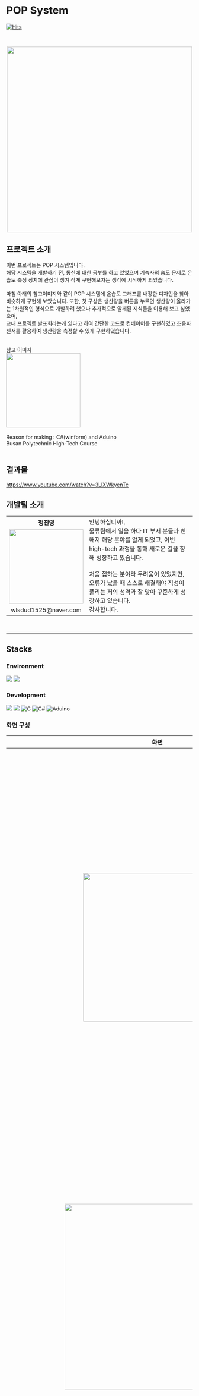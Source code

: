 # POP System
   [![Hits](https://hits.seeyoufarm.com/api/count/incr/badge.svg?url=https%3A%2F%2Fgithub.com%2FTakeNewcare&count_bg=%23939DAE&title_bg=%2361ACCD&icon=&icon_color=%23E7E7E7&title=hits&edge_flat=false)](https://hits.seeyoufarm.com)
   
<br>

<p align="center">
  <img src="https://github.com/user-attachments/assets/32f4564c-c945-4606-a887-207be60e5711" width="500px">
</p>


## 프로젝트 소개
이번 프로젝트는 POP 시스템입니다. <br>해당 시스템을 개발하기 전, 통신에 대한 공부를 하고 있었으며 기숙사의 습도 문제로 온습도 측정 장치에 관심이 생겨 작게 구현해보자는 생각에 시작하게 되었습니다.<br><br>
마침 아래의 참고이미지와 같이 POP 시스템에 온습도 그래프를 내장한 디자인을 찾아 비슷하게 구현해 보았습니다.
또한, 첫 구상은 생산량을 버튼을 누르면 생산량이 올라가는 1차원적인 형식으로 개발하려 했으나 추가적으로 알게된 지식들을 이용해 보고 싶었으며, <br>
교내 프로젝트 발표회라는게 있다고 하여 간단한 코드로 컨베이어를 구현하였고 초음파 센서를 활용하여 생산량을 측정할 수 있게 구현하였습니다.<br>

<br>
참고 이미지<br>
<img src="https://github.com/user-attachments/assets/10aee911-5127-4245-abae-a9ff09cca94d" width="200px">
<br>
<br>
Reason for making : C#(winform) and Aduino <br>
Busan Polytechnic High-Tech Course <br>
<br>

## 결과물
https://www.youtube.com/watch?v=3LlXWkyenTc
<br>

## 개발팀 소개
<table>
  <tr>
    <th>정진영</th>
    <td  rowspan="3">
    안녕하십니까!,<br> 물류팀에서 일을 하다 IT 부서 분들과 친해져 해당 분야를 알게 되었고,
    이번 high-tech 과정을 통해 새로운 길을 향해 성장하고 있습니다.
   <br>
   <br>
    처음 접하는 분야라 두려움이 있었지만,<br> 
    오류가 났을 때 스스로 해결해야 직성이 풀리는 저의 성격과 잘 맞아 꾸준하게 성장하고 있습니다. <br> 
   감사합니다.
    </td>
  </tr>
  <tr>
    <td><img src="https://github.com/user-attachments/assets/ea956d90-eef8-44be-ae66-054517fdd8da" width="200px"></td>
  </tr>
  <tr>
    <td align='center'>wlsdud1525@naver.com</td>
  </tr>
</table>
<br>
<hr> 

## Stacks
### Environment
<img src="https://img.shields.io/badge/visualstudio-5C2D91?style=flat-square&logo=visualstudio&logoColor=white"/> <img src="https://img.shields.io/badge/github-181717?style=flat-square&logo=github&logoColor=white"/>

### Development
<img src="https://img.shields.io/badge/.NET-512BD4?style=flat-square&logo=.NET&logoColor=white"/> <img src="https://img.shields.io/badge/-WinForm-FF0000?logo=Csharp&style=flat&logo=csharp&logoColor=white"/> 
![C](https://img.shields.io/badge/c-%2300599C.svg?style=for-the-badge&logo=c&logoColor=white)
![C#](https://img.shields.io/badge/c%23-%23239120.svg?style=for-the-badge&logo=csharp&logoColor=white)
![Aduino](https://img.shields.io/badge/Aduino-60B5CC?style=for-the-badge&logo=Aduino&logoColor=60B5CC)

### 화면 구성
|화면|설명|
|:---:|:---|
|<img src="https://github.com/user-attachments/assets/155e800f-db1e-4e8f-92ab-afe825d35838" width="400px">|<br> 생산라인 1개를 실제 현장처럼 구현하여 데이터를 수집하는 장소를 만들었습니다.<br>2개의 아두이노를 사용하였으며 한 대의 아두이노에 DHT22와 LCD를 연결하여<br>온습도를 측정함과 동시에 LCD 화면으로 출력 및 10초 마다 시리얼 통신을 해 주었습니다.<br><br>다른 한 대의 아두이노는 HC-SR04를 연결하여 생산라인의 컨베이어를 통해 초음파 센서를 지나가면 송수신 거리를 측정하여 8cm 미만의 거리로 측정될 시에만 생산량을 늘려주었습니다. 전송된 데이터는 아래의 화면 시스템에서 수신됩니다.<br><br>|
|<img src = "https://github.com/user-attachments/assets/cd4d3ea9-abf0-4b8b-af1b-c688f21ef8f9" width="500px"></img>|<br> 해당 화면은 데이터를 수집하여 DB(MSSQL)로 전송하는 역할을 합니다. 각 라인별 생산 버튼을 통해 직접적으로 생산량을 올려 줄 수 있는 기능을 포함하고 있습니다.<br><br> ※ 해당 화면을 만든 이유 : 초음파 센서를 활용하기 전 POP 시스템이 주 컨텐츠여서 단순하게 버튼으로 생산량을 올릴 계획이었지만 프로젝트를 진행하고 알아가면서 좀 더 붙여보고 싶어져 만들어진 화면입니다.<br><br>|
|<img src = "https://github.com/user-attachments/assets/32f4564c-c945-4606-a887-207be60e5711" width="800px"></img>|<br> 이번 프로젝트의 주 컨텐츠인 POP SYSTEM 화면입니다.<br>저장된 DB의 데이터를 이용하여 각 라인별 생산목표, 생산량, 작동 시간, 온습도 등의 자료를 활용하여 라인별 달성률, 작동률, 작동 상태 그리고 전체 생산량 기준 라인별 생산비율 등의 그래프를 표현하였습니다.<br><br> 작동 상태는 생산량이 0인 경우 정지, 지정한 시간 동안 생산량에 변화가 없을 경우 생산 지연 그리고 정상적으로 생산되는 상태일 때는 생산 중 3가지 상태로 나누어 빨간색, 주황색, 초록생으로 나누어 표현하였습니다.<br><br>※ winform을 통한 그래프 작업이 처음이었기에 코드를 작성하는 시간보다 그래프를 설정하고 데이터를 만지는 시간이 더 길었던 것 같습니다. <br>|
|<img src = "https://github.com/user-attachments/assets/20348a29-60a3-4305-a64b-54070a3f5cd8" width="800px"></img>|<br> 전체 사진 <br>|
|<img src = "https://github.com/user-attachments/assets/f640a7ac-bd24-4db6-9ce5-cae834c2e942" width="800px"></img>|<br> 프로젝프 발표회 사진 <br>|

<br>
<br>

## 아쉬운 점 및 개선점
- Open CV 기술
현재 생산량 증가는 초음파 센서를 이용한 단편적인 측정에 그치기 때문에 OpenCV를 활용하여 생산품의 모양 및 바코드 등을 인식하여 생산량을 늘리는 시스템을 구축할 계획입니다.

<br>
